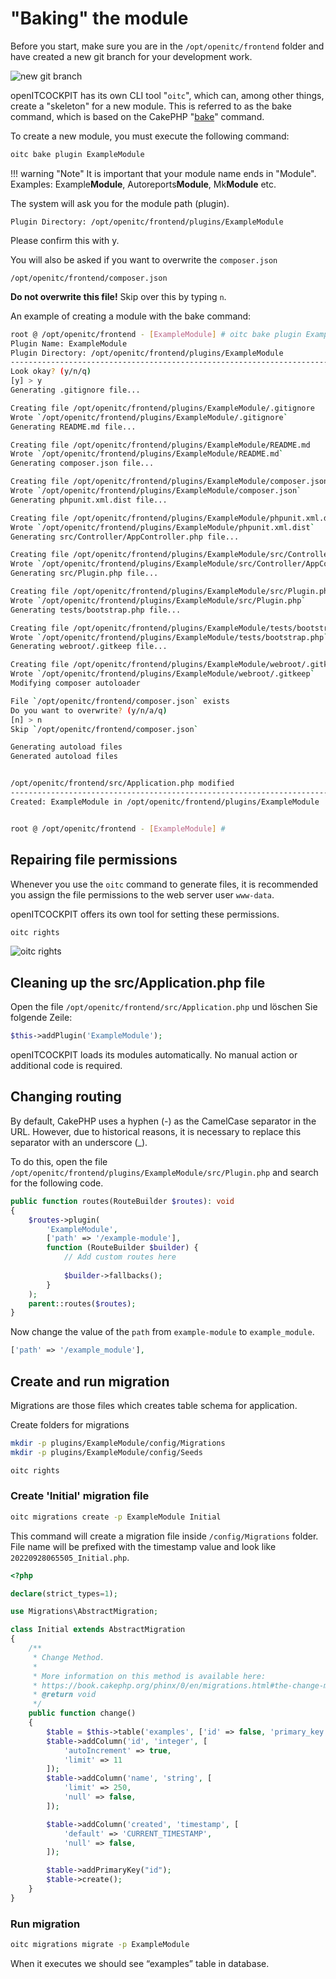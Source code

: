 # "Baking" the module

Before you start, make sure you are in the `/opt/openitc/frontend` folder and have created a new git branch for your development work.

![new git branch](/images/prepare-for-new-module.png)

openITCOCKPIT has its own CLI tool "`oitc`", which can, among other things, create a "skeleton" for a new module. This is referred to as the bake command, which is based on the CakePHP "[bake](https://book.cakephp.org/4/en/plugins.html#creating-a-plugin-using-bake)" command.

To create a new module, you must execute the following command:
```bash
oitc bake plugin ExampleModule
```

!!! warning "Note"
    It is important that your module name ends in "Module". Examples: Example**Module**, Autoreports**Module**, Mk**Module** etc.

The system will ask you for the module path (plugin).
```
Plugin Directory: /opt/openitc/frontend/plugins/ExampleModule
```
Please confirm this with y.

You will also be asked if you want to overwrite the `composer.json`
```
/opt/openitc/frontend/composer.json
```
**Do not overwrite this file!** Skip over this by typing `n`.

An example of creating a module with the bake command:

```bash
root @ /opt/openitc/frontend - [ExampleModule] # oitc bake plugin ExampleModule
Plugin Name: ExampleModule
Plugin Directory: /opt/openitc/frontend/plugins/ExampleModule
-------------------------------------------------------------------------------
Look okay? (y/n/q)
[y] > y
Generating .gitignore file...

Creating file /opt/openitc/frontend/plugins/ExampleModule/.gitignore
Wrote `/opt/openitc/frontend/plugins/ExampleModule/.gitignore`
Generating README.md file...

Creating file /opt/openitc/frontend/plugins/ExampleModule/README.md
Wrote `/opt/openitc/frontend/plugins/ExampleModule/README.md`
Generating composer.json file...

Creating file /opt/openitc/frontend/plugins/ExampleModule/composer.json
Wrote `/opt/openitc/frontend/plugins/ExampleModule/composer.json`
Generating phpunit.xml.dist file...

Creating file /opt/openitc/frontend/plugins/ExampleModule/phpunit.xml.dist
Wrote `/opt/openitc/frontend/plugins/ExampleModule/phpunit.xml.dist`
Generating src/Controller/AppController.php file...

Creating file /opt/openitc/frontend/plugins/ExampleModule/src/Controller/AppController.php
Wrote `/opt/openitc/frontend/plugins/ExampleModule/src/Controller/AppController.php`
Generating src/Plugin.php file...

Creating file /opt/openitc/frontend/plugins/ExampleModule/src/Plugin.php
Wrote `/opt/openitc/frontend/plugins/ExampleModule/src/Plugin.php`
Generating tests/bootstrap.php file...

Creating file /opt/openitc/frontend/plugins/ExampleModule/tests/bootstrap.php
Wrote `/opt/openitc/frontend/plugins/ExampleModule/tests/bootstrap.php`
Generating webroot/.gitkeep file...

Creating file /opt/openitc/frontend/plugins/ExampleModule/webroot/.gitkeep
Wrote `/opt/openitc/frontend/plugins/ExampleModule/webroot/.gitkeep`
Modifying composer autoloader

File `/opt/openitc/frontend/composer.json` exists
Do you want to overwrite? (y/n/a/q)
[n] > n
Skip `/opt/openitc/frontend/composer.json`

Generating autoload files
Generated autoload files


/opt/openitc/frontend/src/Application.php modified
-------------------------------------------------------------------------------
Created: ExampleModule in /opt/openitc/frontend/plugins/ExampleModule


root @ /opt/openitc/frontend - [ExampleModule] #
```

## Repairing file permissions

Whenever you use the `oitc` command to generate files, it is recommended you assign the file permissions to the web server user `www-data`.

openITCOCKPIT offers its own tool for setting these permissions.

```bash
oitc rights
```

![oitc rights](/images/oitc-rights.png)

## Cleaning up the src/Application.php file
Open the file `/opt/openitc/frontend/src/Application.php` und löschen Sie folgende Zeile:
```php
$this->addPlugin('ExampleModule');
```

openITCOCKPIT loads its modules automatically. No manual action or additional code is required.

## Changing routing

By default, CakePHP uses a hyphen (-) as the CamelCase separator in the URL. However, due to historical reasons, it is necessary to replace this separator with an underscore (_).

To do this, open the file `/opt/openitc/frontend/plugins/ExampleModule/src/Plugin.php` and search for the following code.

```php
public function routes(RouteBuilder $routes): void
{
    $routes->plugin(
        'ExampleModule',
        ['path' => '/example-module'],
        function (RouteBuilder $builder) {
            // Add custom routes here
 
            $builder->fallbacks();
        }
    );
    parent::routes($routes);
}
```

Now change the value of the `path` from `example-module` to `example_module`.

```php
['path' => '/example_module'],
```

## Create and run migration

Migrations are those files which creates table schema for application.

Create folders for migrations

```bash
mkdir -p plugins/ExampleModule/config/Migrations
mkdir -p plugins/ExampleModule/config/Seeds

oitc rights
```

### Create 'Initial' migration file

```bash
oitc migrations create -p ExampleModule Initial
```

This command will create a migration file inside `/config/Migrations` folder.
File name will be prefixed with the timestamp value and look like `20220928065505_Initial.php`.

``` php
<?php

declare(strict_types=1);

use Migrations\AbstractMigration;

class Initial extends AbstractMigration
{
    /**
     * Change Method.
     *
     * More information on this method is available here:
     * https://book.cakephp.org/phinx/0/en/migrations.html#the-change-method
     * @return void
     */
    public function change()
    {
        $table = $this->table('examples', ['id' => false, 'primary_key' => ['id']]);
        $table->addColumn('id', 'integer', [
            'autoIncrement' => true,
            'limit' => 11
        ]);
        $table->addColumn('name', 'string', [
            'limit' => 250,
            'null' => false,
        ]);

        $table->addColumn('created', 'timestamp', [
            'default' => 'CURRENT_TIMESTAMP',
            'null' => false,
        ]);

        $table->addPrimaryKey("id");
        $table->create();
    }
}
```
### Run migration
```bash
oitc migrations migrate -p ExampleModule
```
When it executes we should see “examples” table in database.
